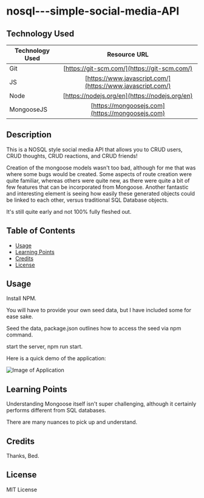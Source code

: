 # nosql---simple-social-media-API

## Technology Used

| Technology Used         | Resource URL           |
| ------------- |:-------------:|
| Git | [https://git-scm.com/](https://git-scm.com/)     |
| JS  | [https://www.javascript.com/](https://www.javascript.com/)     |
| Node  | [https://nodejs.org/en](https://nodejs.org/en)     |
| MongooseJS  | [https://mongoosejs.com](https://mongoosejs.com)     |


## Description


This is a NOSQL style social media API that allows you to CRUD users, CRUD thoughts, CRUD reactions, and CRUD friends!

Creation of the mongoose models wasn't too bad, although for me that was where some bugs would be created.
Some aspects of route creation were quite familiar, whereas others were quite new, as there were quite a bit of few features that can be incorporated from Mongoose.
Another fantastic and interesting element is seeing how easily these generated objects could be linked to each other, versus traditional SQL Database objects.

It's still quite early and not 100% fully fleshed out.
## Table of Contents


* [Usage](#usage)
* [Learning Points](#learning-points)
* [Credits](#credits)
* [License](#license)


## Usage

Install NPM.

You will have to provide your own seed data, but I have included some for ease sake.

Seed the data, package.json outlines how to access the seed via npm command.

start the server, npm run start.

Here is a quick demo of the application:

![Image of Application](https://raw.githubusercontent.com/dann-lam/nosql---simple-social-media-API/main/walkthrough.gif)


## Learning Points

Understanding Mongoose itself isn't super challenging, although it certainly performs different from SQL databases.

There are many nuances to pick up and understand.


## Credits

Thanks, Bed.


## License

MIT License
